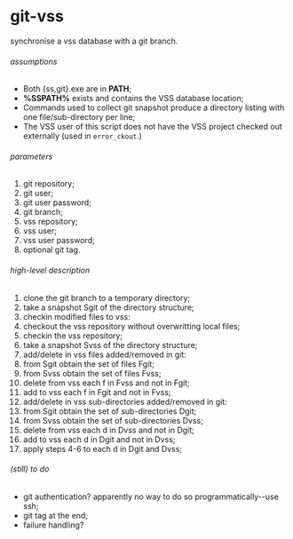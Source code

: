 git-vss
=======

synchronise a vss database with a git branch.

###### assumptions
* Both {ss,git}.exe are in **PATH**;
* **%SSPATH%** exists and contains the VSS database location;
* Commands used to collect git snapshot produce a directory listing with one
file/sub-directory per line;
* The VSS user of this script does not have the VSS project checked out
externally (used in `error_ckout`.)

###### parameters
1. git repository;
2. git user;
3. git user password;
4. git branch;
5. vss repository;
6. vss user;
7. vss user password;
8. optional git tag.

###### high-level description
1. clone the git branch to a temporary directory;
2. take a snapshot Sgit of the directory structure;
3. checkin modified files to vss:
  1. checkout the vss repository without overwritting local files;
  2. checkin the vss repository;
4. take a snapshot Svss of the directory structure;
5. add/delete in vss files added/removed in git:
  1. from Sgit obtain the set of files Fgit;
  2. from Svss obtain the set of files Fvss;
  3. delete from vss each f in Fvss and not in Fgit;
  4. add to vss each f in Fgit and not in Fvss;
6. add/delete in vss sub-directories added/removed in git:
  1. from Sgit obtain the set of sub-directories Dgit;
  2. from Svss obtain the set of sub-directories Dvss;
  3. delete from vss each d in Dvss and not in Dgit;
  4. add to vss each d in Dgit and not in Dvss;
  5. apply steps 4-6 to each d in Dgit and Dvss;

###### (still) to do
* git authentication? apparently no way to do so programmatically--use ssh;
* git tag at the end;
* failure handling?

